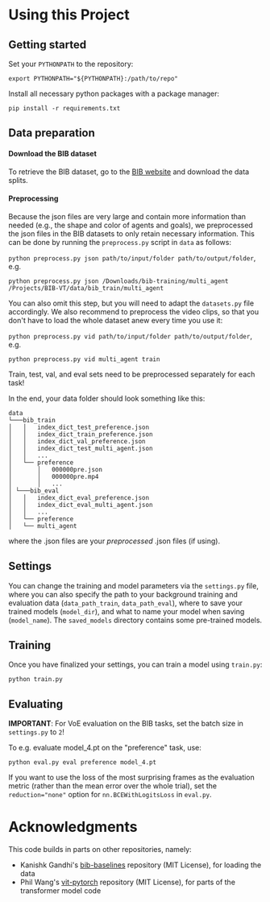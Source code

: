 
# Using this Project  
  
## Getting started  
  
Set your ```PYTHONPATH``` to the repository:  
  
``` export PYTHONPATH="${PYTHONPATH}:/path/to/repo" ```  
  
Install all necessary python packages with a package manager:  
  
``` pip install -r requirements.txt ```  
  
## Data preparation  
  
#### Download the BIB dataset  
To retrieve the BIB dataset, go to the [BIB website](https://www.kanishkgandhi.com/bib) and download the data splits.  
  
#### Preprocessing  
Because the json files are very large and contain more information than needed (e.g., the shape and color of agents and goals), we preprocessed the json files in the BIB datasets to only retain necessary information. This can be done by running the ``preprocess.py`` script in ```data``` as follows:  
  
``python preprocess.py json path/to/input/folder path/to/output/folder``, e.g.  
  
``python preprocess.py json /Downloads/bib-training/multi_agent /Projects/BIB-VT/data/bib_train/multi_agent``  
  
You can also omit this step, but you will need to adapt the ``datasets.py`` file accordingly. We also recommend to preprocess the video clips, so that you don't have to load the whole dataset anew every time you use it:  
  
``python preprocess.py vid path/to/input/folder path/to/output/folder``, e.g.  
  
``python preprocess.py vid multi_agent train``  
  
Train, test, val, and eval sets need to be preprocessed separately for each task! 
  
In the end, your data folder should look something like this:  
  
```  
data  
└───bib_train  
│   │   index_dict_test_preference.json  
│   │   index_dict_train_preference.json  
│   │   index_dict_val_preference.json  
│   │   index_dict_test_multi_agent.json  
│   │   ...  
│   └── preference  
│       │   000000pre.json  
│       │   000000pre.mp4  
│       │   ...  
│ └───bib_eval  
│   │   index_dict_eval_preference.json  
│   │   index_dict_eval_multi_agent.json  
│   │   ...  
│   └── preference  
│   └── multi_agent  
```  
where the .json files are your *preprocessed* .json files (if using).  
  
## Settings  
  
You can change the training and model parameters via the ``settings.py`` file, where you can also specify the path to your background training and evaluation data (``data_path_train``, ``data_path_eval``), where to save your trained models (``model_dir``), and what to name your model when saving (``model_name``). The ``saved_models`` directory contains some pre-trained models.  
  
## Training  
Once you have finalized your settings, you can train a model using ``train.py``:  
  
``python train.py``  
  
## Evaluating  
  
**IMPORTANT**: For VoE evaluation on the BIB tasks, set the batch size in ````settings.py```` to ``2``!  
  
To e.g. evaluate model_4.pt on the "preference" task, use:   
  
``python eval.py eval preference model_4.pt``  
  
If you want to use the loss of the most surprising frames as the evaluation metric (rather than the mean error over the whole trial), set the ``reduction="none"`` option for ``nn.BCEWithLogitsLoss`` in ``eval.py``.  
  
# Acknowledgments  
This code builds in parts on other repositories, namely:  
  
* Kanishk Gandhi's [bib-baselines](https://github.com/kanishkg/bib-baselines) repository (MIT License), for loading the data  
* Phil Wang's [vit-pytorch](https://github.com/lucidrains/vit-pytorch) repository (MIT License), for parts of the transformer model code
